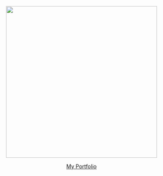 <p align="center">
  <img src="https://camo.githubusercontent.com/64329d79a3e281089d5f8d722639550fa57de71220afd43b2781ab85e0a1c6ec/68747470733a2f2f6d656469612e74656e6f722e636f6d2f6f612d75577577436a7267414141416d2f6c61696e2d73657269616c2d6578706572696d656e74732d6c61696e2e77656270" width="400"/>
</p>

<p align="center">
  <a href="https://my-portfolio-one-weld-51.vercel.app/">My Portfolio</a>
</p>
